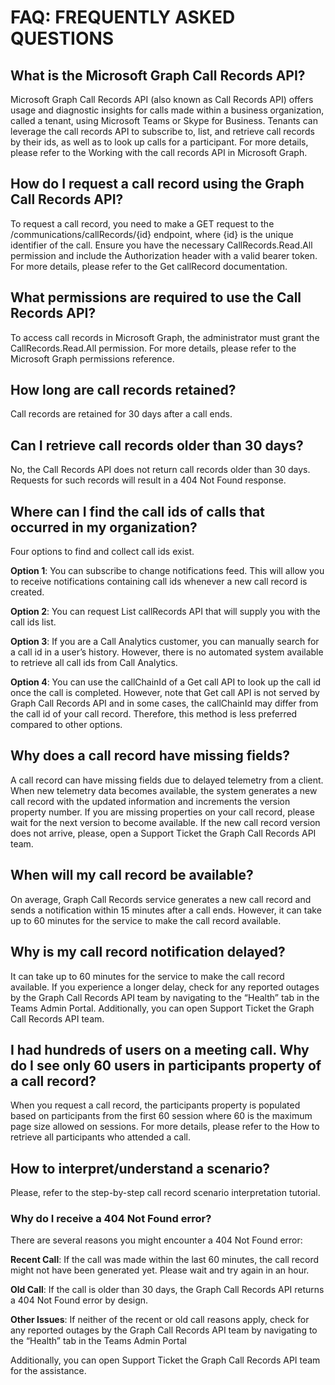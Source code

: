 # FAQ: FREQUENTLY ASKED QUESTIONS

## What is the Microsoft Graph Call Records API?

Microsoft Graph Call Records API (also known as Call Records API) offers usage and diagnostic insights for calls made within a business organization, called a tenant, using Microsoft Teams or Skype for Business. Tenants can leverage the call records API to subscribe to, list, and retrieve call records by their ids, as well as to look up calls for a participant. For more details, please refer to the Working with the call records API in Microsoft Graph.

## How do I request a call record using the Graph Call Records API?

To request a call record, you need to make a GET request to the /communications/callRecords/{id} endpoint, where {id} is the unique identifier of the call. Ensure you have the necessary CallRecords.Read.All permission and include the Authorization header with a valid bearer token. For more details, please refer to the  Get callRecord documentation.

## What permissions are required to use the Call Records API?

To access call records in Microsoft Graph, the administrator must grant the CallRecords.Read.All permission. For more details, please refer to the Microsoft Graph permissions reference.

## How long are call records retained?

Call records are retained for 30 days after a call ends.

## Can I retrieve call records older than 30 days?

No, the Call Records API does not return call records older than 30 days. Requests for such records will result in a 404 Not Found response.

## Where can I find the call ids of calls that occurred in my organization?

Four options to find and collect call ids exist.

**Option 1**: You can subscribe to change notifications feed. This will allow you to receive notifications containing call ids whenever a new call record is created.

**Option 2**: You can request List callRecords API that will supply you with the call ids list.

**Option 3**: If you are a Call Analytics customer, you can manually search for a call id in a user’s history. However, there is no automated system available to retrieve all call ids from Call Analytics.

**Option 4**: You can use the callChainId of a Get call API to look up the call id once the call is completed. However, note that Get call API is not served by Graph Call Records API and in some cases, the callChainId may differ from the call id of your call record. Therefore, this method is less preferred compared to other options.

## Why does a call record have missing fields?

A call record can have missing fields due to delayed telemetry from a client. When new telemetry data becomes available, the system generates a new call record with the updated information and increments the version property number. If you are missing properties on your call record, please wait for the next version to become available. 
If the new call record version does not arrive, please, open a Support Ticket the Graph Call Records API team.

## When will my call record be available?

On average, Graph Call Records service generates a new call record and sends a notification within 15 minutes after a call ends. However, it can take up to 60 minutes for the service to make the call record available.

## Why is my call record notification delayed?

It can take up to 60 minutes for the service to make the call record available. If you experience a longer delay, check for any reported outages by the Graph Call Records API team by navigating to the “Health” tab in the Teams Admin Portal. Additionally, you can open Support Ticket the Graph Call Records API team.

## I had hundreds of users on a meeting call. Why do I see only 60 users in participants property of a call record?

When you request a call record, the participants property is populated based on participants from the first 60 session where 60 is the maximum page size allowed on sessions. For more details, please refer to the How to retrieve all participants who attended a call.

## How to interpret/understand a scenario?

Please, refer to the step-by-step call record scenario interpretation tutorial.

### Why do I receive a 404 Not Found error?

There are several reasons you might encounter a 404 Not Found error:

**Recent Call**: If the call was made within the last 60 minutes, the call record might not have been generated yet. Please wait and try again in an hour.

**Old Call**: If the call is older than 30 days, the Graph Call Records API returns a 404 Not Found error by design.

**Other Issues**: If neither of the recent or old call reasons apply, check for any reported outages by the Graph Call Records API team by navigating to the “Health” tab in the Teams Admin Portal

Additionally, you can open Support Ticket the Graph Call Records API team for the assistance.
